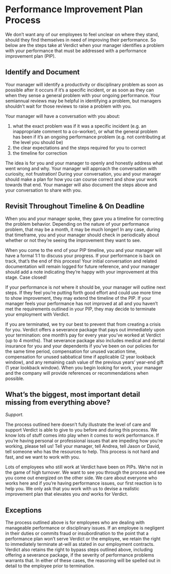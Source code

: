 # Performance Improvement Plan Process

We don’t want any of our employees to feel unclear on where they stand, should they find themselves in need of improving their performance. So below are the steps take at Verdict when your manager identifies a problem with your performance that must be addressed with a performance improvement plan (PIP).

## Identify and Document
Your manager will identify a productivity or disciplinary problem as soon as possible after it occurs if it’s a specific incident, or as soon as they can when they sense a general problem with your ongoing performance. Your semiannual reviews may be helpful in identifying a problem, but managers shouldn’t wait for those reviews to raise a problem with you.

Your manager will have a conversation with you about:
1) what the exact problem was if it was a specific incident (e.g. an inappropriate comment to a co-worker), or what the general problem has been if it’s an ongoing performance problem (e.g. not contributing at the level you should be)
2) the clear expectations and the steps required for you to correct
3) the timeline for correction

The idea is for you and your manager to openly and honestly address what went wrong and why. Your manager will approach the conversation with curiosity, not frustration! During your conversation, you and your manager should make a plan for how you can course correct and show your work towards that end. Your manager will also document the steps above and your conversation to share with you.

## Revisit Throughout Timeline & On Deadline
When you and your manager spoke, they gave you a timeline for correcting the problem behavior. Depending on the nature of your performance problem, that may be a month, it may be much longer! In any case, during that timeframe, you and your manager should check in periodically about whether or not they’re seeing the improvement they want to see.

When you come to the end of your PIP timeline, you and your manager will have a formal 1:1 to discuss your progress. If your performance is back on track, that’s the end of this process! Your initial conversation and related documentation will remain logged for future reference, and your manager should add a note indicating they’re happy with your improvement at this stage. Case closed!

If your performance is _not_ where it should be, your manager will outline next steps. If they feel you’re putting forth good effort and could use more time to show improvement, they may extend the timeline of the PIP. If your manager feels your performance has not improved at all and you haven’t met the requirements outlined in your PIP, they may decide to terminate your employment with Verdict.

If you are terminated, we try our best to prevent that from creating a crisis for you. Verdict offers a severance package that pays out immediately upon your termination: one month’s pay for every year you’ve worked at Verdict (up to 4 months). That severance package also includes medical and dental insurance for you and your dependents if you’ve been on our policies for the same time period, compensation for unused vacation time, compensation for unused sabbatical time if applicable (2 year lookback window), and any remaining cash value of the previous years’ year-end gift (1 year lookback window).  When you begin looking for work, your manager and the company will provide references or recommendations when possible.

## What’s the biggest, most important detail missing from everything above?
_Support._

The process outlined here doesn’t fully illustrate the level of care and support Verdict is able to give to you before and during this process. We know lots of stuff comes into play when it comes to work performance. If you’re having personal or professional issues that are impeding how you’re working, please tell us! Tell your manager, tell Andrea, tell Jason or David, tell someone who has the resources to help. This process is not hard and fast, and we want to work with you.

Lots of employees who still work at Verdict have been on PIPs. We’re not in the game of high turnover. We want to see you through the process and see you come out energized on the other side. We care about everyone who works here and if you’re having performance issues, our first reaction is to help you. We only ask that you work with us to devise a realistic improvement plan that elevates you _and_ works for Verdict.

## Exceptions
The process outlined above is for employees who are dealing with manageable performance or disciplinary issues. If an employee is negligent in their duties or commits fraud or insubordination to the point that a performance plan won’t serve Verdict or the employee, we retain the right to immediately terminate at-will as stated in our employment contracts. Verdict also retains the right to bypass steps outlined above, including offering a severance package, if the severity of performance problems warrants that. In either of these cases, the reasoning will be spelled out in detail to the employee prior to termination.
